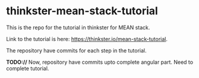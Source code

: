 # thinkster-mean-stack-tutorial
This is the repo for the tutorial in thinkster for MEAN stack. 

Link to the tutorial is here: https://thinkster.io/mean-stack-tutorial.

The repository have commits for each step in the tutorial.

**TODO://** Now, repository have commits upto complete angular part. Need to complete tutorial.
